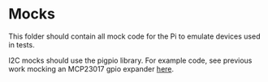 # Mocks

This folder should contain all mock code for the Pi to emulate devices used in tests. 


I2C mocks should use the pigpio library. For example code, see previous work mocking
an MCP23017 gpio expander [here](https://github.com/badgerloop-software/BTF/tree/beaglebone).